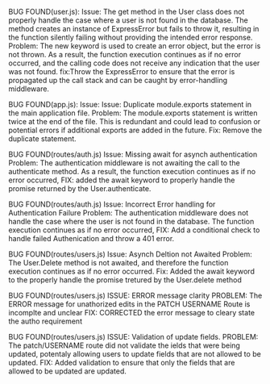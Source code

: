 BUG FOUND(user.js):
    Issue: The get method in the User class does not properly handle the case where a user is not found in the database. The method creates an instance of ExpressError but fails to throw it, resulting in the function silently failing without providing the intended error response.
    Problem: The new keyword is used to create an error object, but the error is not thrown. As a result, the function execution continues as if no error occurred, and the calling code does not receive any indication that the user was not found.
    fix:Throw the ExpressError to ensure that the error is propagated up the call stack and can be caught by error-handling middleware.

BUG FOUND(app.js):
    Issue: Issue: Duplicate module.exports statement in the main application file.
    Problem: The module.exports statement is written twice at the end of the file. This is redundant and could lead to confusion or potential errors if additional exports are added in the future.
    Fix: Remove the duplicate statement.

BUG FOUND(routes/auth.js)
    Issue: Missing await for asynch authentication
    Problem: The authentication middleware is not awaiting the call to the authenticate method. As a result, the function execution continues as if no error occurred,
    FIX: added the await keyword to properly handle the promise returned by the User.authenticate.

BUG FOUND(routes/auth.js)
    Issue: Incorrect Error handling for Authentication Failure
    Problem: The authentication middleware does not handle the case where the user is not found in the database. The function execution continues as if no error occurred,
    FIX: Add a conditional check to handle failed Authenication and throw a 401 error.

BUG FOUND(routes/users.js)
    Issue: Asynch Deltion not Awaited
    Problem: The User.Delete method is not awaited, and therefore the function execution continues as if no error occurred.
    Fix: Added the await keyword to the properly handle the promise tretured by the User.delete method

BUG FOUND(routes/users.js)
    ISSUE: ERROR message clarity
    PROBLEM: The ERROR message for unathorized edits in the PATCH USERNAME Route is incomplte and unclear
    FIX: CORRECTED the error message to cleary state the autho requirement

BUG FOUND(routes/users.js)
    ISSUE: Validation of update fields.
    PROBLEM: The patch/USERNAME  route did not validate the ields that were being updated, potentaly allowing users to update fields that are not allowed to be updated.
    FIX: Added validation to ensure that only the fields that are allowed to be updated are updated.






